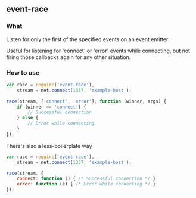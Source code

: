 ## event-race

### What
Listen for only the first of the specified
events on an event emitter.

Useful for listening for 'connect' or 'error'
events while connecting, but not firing those
callbacks again for any other situation.

### How to use
```js
var race = require('event-race'),
    stream = net.connect(1337, 'example-host');

race(stream, ['connect', 'error'], function (winner, args) {
    if (winner == 'connect') {
        // Successful connection
    } else {
        // Error while connecting
    }
});
```
There's also a less-boilerplate way
```js
var race = require('event-race'),
    stream = net.connect(1337, 'example-host');

race(stream, {
    connect: function () { /* Successful connection */ }
    error: function (e) { /* Error while connecting */ }
});
```

